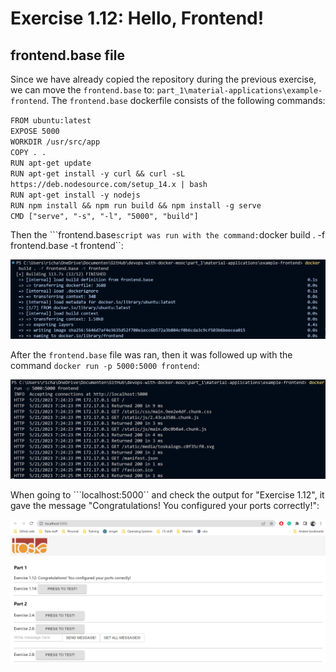 # Exercise 1.12: Hello, Frontend!

## frontend.base file

Since we have already copied the repository during the previous exercise, we can move the ``frontend.base`` to: ``part_1\material-applications\example-frontend``. The ``frontend.base`` dockerfile consists of the following commands:

``FROM ubuntu:latest`` <br/>
``EXPOSE 5000`` <br/>
``WORKDIR /usr/src/app`` <br/>
``COPY . .`` <br/>
``RUN apt-get update`` <br/>
``RUN apt-get install -y curl && curl -sL https://deb.nodesource.com/setup_14.x | bash`` <br/>
``RUN apt-get install -y nodejs`` <br/>
``RUN npm install && npm run build && npm install -g serve`` <br/>
``CMD ["serve", "-s", "-l", "5000", "build"]``

Then the ```frontend.base`` script was run with the command: ``docker build . -f frontend.base -t frontend``:

![Output Exercise 1.12 pt 1](image/Exercise_1_12_Frontend_pt1.png)

After the ``frontend.base`` file was ran, then it was followed up with the command ``docker run -p 5000:5000 frontend``:

![Output Exercise 1.12 pt 2](image/Exercise_1_12_Frontend_pt2.png)

When going to ```localhost:5000`` and check the output for "Exercise 1.12", it gave the message "Congratulations! You configured your ports correctly!":

![Congrats](image/Exercise_1_12_Frontend_pt3.png)